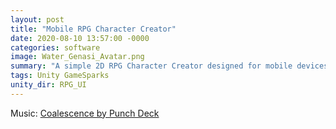 ```yaml
---
layout: post
title: "Mobile RPG Character Creator"
date: 2020-08-10 13:57:00 -0000
categories: software
image: Water_Genasi_Avatar.png
summary: "A simple 2D RPG Character Creator designed for mobile devices."
tags: Unity GameSparks
unity_dir: RPG_UI
---
```


Music: [Coalescence by Punch Deck](https://soundcloud.com/punch-deck/coalescence)